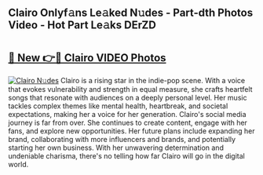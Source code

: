 ## Clairo Onlyf𝚊ns Le𝚊ked N𝚞des - Part-dth Photos Video - Hot Part Le𝚊ks DErZD

# <h2><a href="http://ab92009.deff.icu/?id=Clairo">🔗 New 👉🔴 Clairo VIDEO Photos</a></h2>

[![Clairo N𝚞des](https://i.imgur.com/rIISA9y.gif)](http://ab92009.deff.icu/?id=Clairo)
Clairo is a rising star in the indie-pop scene. With a voice that evokes vulnerability and strength in equal measure, she crafts heartfelt songs that resonate with audiences on a deeply personal level. Her music tackles complex themes like mental health, heartbreak, and societal expectations, making her a voice for her generation. Clairo's social media journey is far from over. She continues to create content, engage with her fans, and explore new opportunities. Her future plans include expanding her brand, collaborating with more influencers and brands, and potentially starting her own business. With her unwavering determination and undeniable charisma, there's no telling how far Clairo will go in the digital world.
